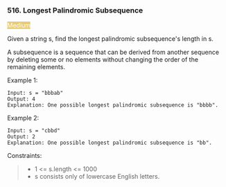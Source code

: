### 516. Longest Palindromic Subsequence


<span style="background-color:#e6cb78; color:white">Medium</span>

Given a string s, find the longest palindromic subsequence's length in s.

A subsequence is a sequence that can be derived from another sequence by deleting some or no elements without changing the order of the remaining elements.

 

Example 1:

    Input: s = "bbbab"
    Output: 4
    Explanation: One possible longest palindromic subsequence is "bbbb".

Example 2:

    Input: s = "cbbd"
    Output: 2
    Explanation: One possible longest palindromic subsequence is "bb".

 

Constraints:

> - 1 <= s.length <= 1000
> - s consists only of lowercase English letters.


